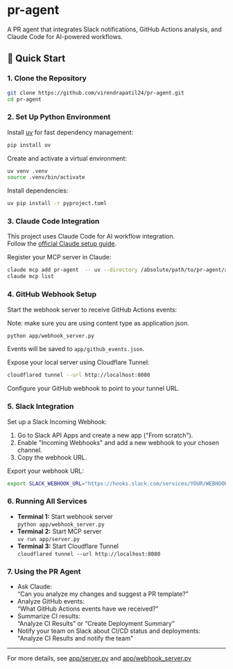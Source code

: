 # pr-agent

A PR agent that integrates Slack notifications, GitHub Actions analysis, and Claude Code for AI-powered workflows.

## 🚀 Quick Start

### 1. Clone the Repository

```sh
git clone https://github.com/virendrapatil24/pr-agent.git
cd pr-agent
```

### 2. Set Up Python Environment

Install [uv](https://github.com/astral-sh/uv) for fast dependency management:

```sh
pip install uv
```

Create and activate a virtual environment:

```sh
uv venv .venv
source .venv/bin/activate
```

Install dependencies:

```sh
uv pip install -r pyproject.toml
```

### 3. Claude Code Integration

This project uses Claude Code for AI workflow integration.  
Follow the [official Claude setup guide](https://docs.anthropic.com/en/docs/claude-code/setup).

Register your MCP server in Claude:

```sh
claude mcp add pr-agent  -- uv --directory /absolute/path/to/pr-agent/app run server.py
claude mcp list
```

### 4. GitHub Webhook Setup

Start the webhook server to receive GitHub Actions events:

Note: make sure you are using content type as application json.

```sh
python app/webhook_server.py
```

Events will be saved to `app/github_events.json`.

Expose your local server using Cloudflare Tunnel:

```sh
cloudflared tunnel --url http://localhost:8080
```

Configure your GitHub webhook to point to your tunnel URL.

### 5. Slack Integration

Set up a Slack Incoming Webhook:

1. Go to Slack API Apps and create a new app ("From scratch").
2. Enable "Incoming Webhooks" and add a new webhook to your chosen channel.
3. Copy the webhook URL.

Export your webhook URL:

```sh
export SLACK_WEBHOOK_URL="https://hooks.slack.com/services/YOUR/WEBHOOK/URL"
```

### 6. Running All Services

- **Terminal 1:** Start webhook server  
  `python app/webhook_server.py`
- **Terminal 2:** Start MCP server  
  `uv run app/server.py`
- **Terminal 3:** Start Cloudflare Tunnel  
  `cloudflared tunnel --url http://localhost:8080`

### 7. Using the PR Agent

- Ask Claude:  
  “Can you analyze my changes and suggest a PR template?”
- Analyze GitHub events:  
  “What GitHub Actions events have we received?”
- Summarize CI results:  
  “Analyze CI Results” or “Create Deployment Summary”
- Notify your team on Slack about CI/CD status and deployments:
  "Analyze CI Results and notify the team"

---

For more details, see [app/server.py](app/server.py) and [app/webhook_server.py](app/webhook_server.py)
